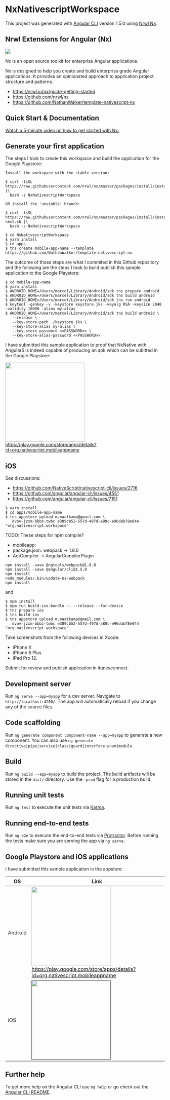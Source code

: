 # NxNativescriptWorkspace

This project was generated with [Angular CLI](https://github.com/angular/angular-cli) version 1.5.0 using [Nrwl Nx](https://nrwl.io/nx).

## Nrwl Extensions for Angular (Nx)

<a href="https://nrwl.io/nx"><img src="https://preview.ibb.co/mW6sdw/nx_logo.png"></a>

Nx is an open source toolkit for enterprise Angular applications.

Nx is designed to help you create and build enterprise grade Angular applications. It provides an opinionated approach to application project structure and patterns.

 * https://nrwl.io/nx/guide-getting-started
 * https://github.com/nrwl/nx
 * https://github.com/NathanWalker/template-nativescript-nx

## Quick Start & Documentation

[Watch a 5-minute video on how to get started with Nx.](http://nrwl.io/nx)

## Generate your first application

The steps I took to create this workspace and build the application for the Google Playstore: 

```
Install the workspace with the stable version:

$ curl -fsSL https://raw.githubusercontent.com/nrwl/nx/master/packages/install/install.sh |\
  bash -s NxNativescriptWorkspace

OR install the 'unstable' branch:
  
$ curl -fsSL https://raw.githubusercontent.com/nrwl/nx/master/packages/install/install-next.sh |\
  bash -s NxNativescriptWorkspace
  
$ cd NxNativescriptWorkspace 
$ yarn install
$ cd apps
$ tns create mobile-app-name --template https://github.com/NathanWalker/template-nativescript-nx
```

The outcome of those steps are what I commited in this Github repository and the following are the steps I took to build publish this sample application to the Google Playstore:

```
$ cd mobile-app-name
$ yarn install
$ ANDROID_HOME=/Users/marcel/Library/Android/sdk tns prepare android
$ ANDROID_HOME=/Users/marcel/Library/Android/sdk tns build android
$ ANDROID_HOME=/Users/marcel/Library/Android/sdk tns run android
$ keytool -genkey -v -keystore keystore.jks -keyalg RSA -keysize 2048 -validity 10000 -alias my-alias
$ ANDROID_HOME=/Users/marcel/Library/Android/sdk tns build android \
   --release \
   --key-store-path ./keystore.jks \
   --key-store-alias my-alias \
   --key-store-password <<PASSWORD>> \
   --key-store-alias-password <<PASSWORD>>
```

I have submitted this sample application to proof that NxNative with Angular5 is indeed capable of producing an apk which can be subitted in the Google Playstore:

<a href="https://play.google.com/store/apps/details?id=org.nativescript.mobileappname"><img src="https://raw.githubusercontent.com/marcelmaatkamp/NxNativescriptWorkspace/master/.github/google_playstore_screenshot.png" width="250" ></a><br /> https://play.google.com/store/apps/details?id=org.nativescript.mobileappname

## iOS

See discussions:

 * https://github.com/NativeScript/nativescript-cli/issues/2716
 * https://github.com/angular/angular-cli/issues/4551
 * https://github.com/angular/angular-cli/issues/7151

```
$ yarn install
$ cd apps/mobile-app-name
$ tns appstore upload m.maatkamp@gmail.com \
   dvov-jzxm-bbbz-twbc e389cb52-557d-497d-a80c-e96dab78e044 "org.nativescript.workspace"
```

TODO: These steps for npm compile?

* mobileapp: 
 * package.json: webpack -> 1.8.0
 * AotCompiler -> AngularCompilerPlugin
 
```
npm install -save @ngtools/webpack@1.8.0
npm install -save @angular/cli@1.5.0
npm install
node_modules/.bin/update-ns-webpack
npm install
```

and 

```
$ npm install
$ npm run build-ios-bundle -- --release --for-device
$ tns prepare ios
$ tns build ios
$ tns appstore upload m.maatkamp@gmail.com \
   dvov-jzxm-bbbz-twbc e389cb52-557d-497d-a80c-e96dab78e044 "org.nativescript.workspace"
```

Take screenshots from the following devices in Xcode:
 * iPhone X
 * iPhone 6 Plus
 * iPad Pro 12.
 
Submit for review and publish application in itunesconnect.

## Development server

Run `ng serve --app=myapp` for a dev server. Navigate to `http://localhost:4200/`. The app will automatically reload if you change any of the source files.

## Code scaffolding

Run `ng generate component component-name --app=myapp` to generate a new component. You can also use `ng generate directive|pipe|service|class|guard|interface|enum|module`.

## Build

Run `ng build --app=myapp` to build the project. The build artifacts will be stored in the `dist/` directory. Use the `-prod` flag for a production build.

## Running unit tests

Run `ng test` to execute the unit tests via [Karma](https://karma-runner.github.io).

## Running end-to-end tests

Run `ng e2e` to execute the end-to-end tests via [Protractor](http://www.protractortest.org/).
Before running the tests make sure you are serving the app via `ng serve`.

## Google Playstore and iOS applications

I have submitted this sample application in the appstore:

| OS | Link | 
| -- | -- |
| Android | <a href="https://play.google.com/store/apps/details?id=org.nativescript.mobileappname"><img src="https://raw.githubusercontent.com/marcelmaatkamp/NxNativescriptWorkspace/master/.github/google_playstore_screenshot.png" width="250" ></a><br /> https://play.google.com/store/apps/details?id=org.nativescript.mobileappname|
| iOS | <a href=""><img src="" width="250" ></a><br />| 

## Further help

To get more help on the Angular CLI use `ng help` or go check out the [Angular CLI README](https://github.com/angular/angular-cli/blob/master/README.md).
